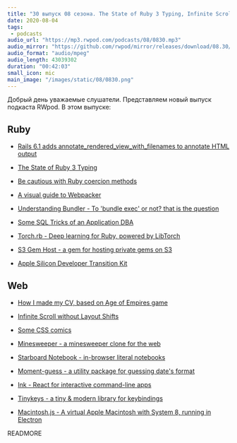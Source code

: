 ```yaml
---
title: "30 выпуск 08 сезона. The State of Ruby 3 Typing, Infinite Scroll without Layout Shifts, Minesweeper, Starboard Notebook и прочее"
date: 2020-08-04
tags:
 - podcasts
audio_url: "https://mp3.rwpod.com/podcasts/08/0830.mp3"
audio_mirror: "https://github.com/rwpod/mirror/releases/download/08.30/0830.mp3"
audio_format: "audio/mpeg"
audio_length: 43039302
duration: "00:42:03"
small_icon: mic
main_image: "/images/static/08/0830.png"
---
```


Добрый день уважаемые слушатели. Представляем новый выпуск подкаста RWpod. В этом выпуске:

## Ruby

 - [Rails 6.1 adds annotate_rendered_view_with_filenames to annotate HTML output](https://blog.bigbinary.com/2020/07/29/rails-6-1-adds-annotate_rendered_view_with_filenames-to-annotate-html-output.html)
 - [The State of Ruby 3 Typing](https://developer.squareup.com/blog/the-state-of-ruby-3-typing/)
 - [Be cautious with Ruby coercion methods](https://solnic.codes/2020/07/29/be-cautious-with-ruby-coercion-methods/)
 - [A visual guide to Webpacker](https://rossta.net/blog/visual-guide-to-webpacker.html)


 - [Understanding Bundler - To 'bundle exec' or not? that is the question](https://www.ombulabs.com/blog/ruby/learning/understanding-bundler.html)
 - [Some SQL Tricks of an Application DBA](https://hakibenita.com/sql-tricks-application-dba)
 - [Torch.rb - Deep learning for Ruby, powered by LibTorch](https://github.com/ankane/torch.rb)
 - [S3 Gem Host - a gem for hosting private gems on S3](https://github.com/webandtech/s3_gem_host)
 - [Apple Silicon Developer Transition Kit](https://www.driftingruby.com/episodes/apple-silicon-developer-transition-kit)

## Web

 - [How I made my CV, based on Age of Empires game](https://dev.to/vivirenremoto/how-i-made-my-cv-based-on-age-of-empires-game-1ade)
 - [Infinite Scroll without Layout Shifts](https://addyosmani.com/blog/infinite-scroll-without-layout-shifts/)
 - [Some CSS comics](https://jvns.ca/blog/2020/07/25/some-comics-about-css/)


 - [Minesweeper - a minesweeper clone for the web](https://github.com/AlexAegis/svelte-minesweeper)
 - [Starboard Notebook - in-browser literal notebooks](https://github.com/gzuidhof/starboard-notebook)
 - [Moment-guess - a utility package for guessing date's format](https://github.com/apoorv-mishra/moment-guess)
 - [Ink - React for interactive command-line apps](https://github.com/vadimdemedes/ink)
 - [Tinykeys - a tiny & modern library for keybindings](https://jamiebuilds.github.io/tinykeys/)
 - [Macintosh.js - A virtual Apple Macintosh with System 8, running in Electron](https://github.com/felixrieseberg/macintosh.js)

READMORE

